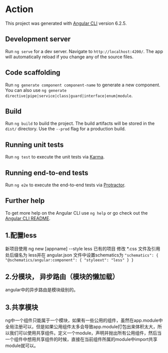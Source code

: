 # Action

This project was generated with [Angular CLI](https://github.com/angular/angular-cli) version 6.2.5.

## Development server

Run `ng serve` for a dev server. Navigate to `http://localhost:4200/`. The app will automatically reload if you change any of the source files.

## Code scaffolding

Run `ng generate component component-name` to generate a new component. You can also use `ng generate directive|pipe|service|class|guard|interface|enum|module`.

## Build

Run `ng build` to build the project. The build artifacts will be stored in the `dist/` directory. Use the `--prod` flag for a production build.

## Running unit tests

Run `ng test` to execute the unit tests via [Karma](https://karma-runner.github.io).

## Running end-to-end tests

Run `ng e2e` to execute the end-to-end tests via [Protractor](http://www.protractortest.org/).

## Further help

To get more help on the Angular CLI use `ng help` or go check out the [Angular CLI README](https://github.com/angular/angular-cli/blob/master/README.md).

## 1.配置less
  新项目使用  ng new [appname] --style less
  已有的项目  修改 *.css 文件及引用处后缀名为 less并在 angular.json 文件中设置schematics为
  `"schematics": {
        "@schematics/angular:component": {
          "styleext": "less"
        }
    }`
## 2.分模块， 异步路由（模块的懒加载）
  angular中的异步路由是模块级别的。
## 3.共享模块
ng中一个组件只能属于一个模块，如果有一些公用的组件，虽然在app.module中全局注册可以，但是如果公用组件太多会导致app.module打包出来体积太大，所以我们可以使用共享组件。定义一个module，声明并抛出所有公用组件，然后当一个组件中想用共享组件的时候，直接在当前组件所属的module中import共享module就可以。
